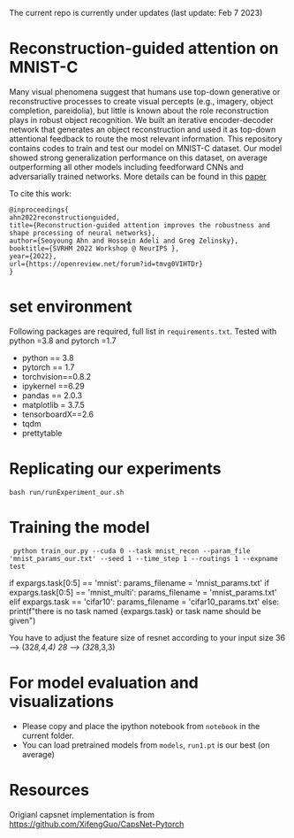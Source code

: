 The current repo is currently under updates (last update: Feb 7 2023)

# Reconstruction-guided attention on MNIST-C
Many visual phenomena suggest that humans use top-down generative or reconstructive processes to create visual percepts (e.g., imagery, object completion, pareidolia), but little is known about the role reconstruction plays in robust object recognition. We built an iterative encoder-decoder network that generates an object reconstruction and used it as top-down attentional feedback to route the most relevant information. This repository contains codes to train and test our model on MNIST-C dataset. Our model showed strong generalization performance on this dataset, on average outperforming all other models including feedforward CNNs and adversarially trained networks. More details can be found in this [paper](https://openreview.net/forum?id=tmvg0VIHTDr)


To cite this work:
```
@inproceedings{
ahn2022reconstructionguided,
title={Reconstruction-guided attention improves the robustness and shape processing of neural networks},
author={Seoyoung Ahn and Hossein Adeli and Greg Zelinsky},
booktitle={SVRHM 2022 Workshop @ NeurIPS },
year={2022},
url={https://openreview.net/forum?id=tmvg0VIHTDr}
}
```

# set environment
Following packages are required, full list in `requirements.txt`. Tested with python =3.8 and pytorch =1.7
- python == 3.8 
- pytorch == 1.7 
- torchvision==0.8.2
- ipykernel ==6.29
- pandas == 2.0.3
- matplotlib = 3.7.5
- tensorboardX==2.6
- tqdm
- prettytable


# Replicating our experiments
`bash run/runExperiment_our.sh`


# Training the model
` python train_our.py --cuda 0 --task mnist_recon --param_file 'mnist_params_our.txt' --seed 1 --time_step 1 --routings 1 --expname test`


if expargs.task[0:5] == 'mnist':
    params_filename = 'mnist_params.txt'
if expargs.task[0:5] == 'mnist_multi':
    params_filename = 'mnist_params.txt'
elif expargs.task == 'cifar10':
    params_filename = 'cifar10_params.txt'
else:
    print(f"there is no task named {expargs.task} or task name should be given")

You have to adjust the feature size of resnet according to your input size
36 --> (32*8,4,4)
28 --> (32*8,3,3)
# For model evaluation and visualizations
- Please copy and place the ipython notebook from `notebook` in the current folder. 
- You can load pretrained models from `models`, `run1.pt` is our best (on average)

# Resources
Origianl capsnet implementation is from https://github.com/XifengGuo/CapsNet-Pytorch
